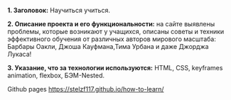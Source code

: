 **1. Заголовок:** Научиться учиться.

**2. Описание проекта и его функциональности:** на сайте выявлены проблемы, которые возникают у учащихся, описаны советы и техники эффективного обучения от различных авторов мирового масштаба: Барбары Оакли, Джоша Кауфмана,Тима Урбана и даже Джорджа Лукаса!

**3. Указание, что за технологии используются:** HTML, CSS, keyframes animation, flexbox, БЭМ-Nested.

Github pages https://stelzf117.github.io/how-to-learn/

